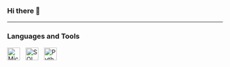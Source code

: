 ### Hi there 👋
---
### Languages and Tools

<img align="left" alt="Microsoft Excel" width="30px" style="padding-right:10px;" src="https://upload.wikimedia.org/wikipedia/commons/3/34/Microsoft_Office_Excel_%282019%E2%80%93present%29.svg">
<img align="left" alt="SQL" width="30px" style="padding-right:10px;" src="https://www.svgrepo.com/show/331760/sql-database-generic.svg">
<img align="left" alt="Python" width="30px" style="padding-right:10px;" src="https://upload.wikimedia.org/wikipedia/commons/c/c3/Python-logo-notext.svg" />
<!--
**crackalackinn/crackalackinn** is a ✨ _special_ ✨ repository because its `README.md` (this file) appears on your GitHub profile.

Here are some ideas to get you started:

- 🔭 I’m currently working on ...
- 🌱 I’m currently learning ...
- 👯 I’m looking to collaborate on ...
- 🤔 I’m looking for help with ...
- 💬 Ask me about ...
- 📫 How to reach me: ...
- 😄 Pronouns: ...
- ⚡ Fun fact: ...
-->
